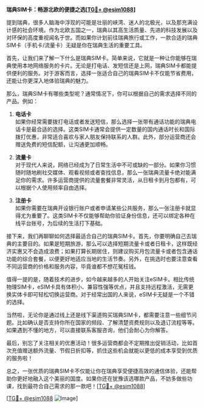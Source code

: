 **瑞典SIM卡：畅游北欧的便捷之选[[TG💪+ @esim1088](https://t.me/s/esim1088)]**

提到瑞典，很多人脑海中浮现的可能是壮丽的峡湾、迷人的北极光，以及那充满设计感的社会环境。作为北欧五国之一，瑞典以其高生活质量、先进的科技发展以及对环保的高度重视闻名于世。而如果你计划前往瑞典旅行或工作，一款合适的瑞典SIM卡（手机卡/流量卡）无疑是你在瑞典生活的重要工具。

首先，让我们来了解一下什么是瑞典SIM卡。简单来说，它就是一种让你能够在瑞典使用本地网络服务的卡片。无论是打电话、发短信还是上网，瑞典SIM卡都能提供便利的服务。对于游客而言，选择一张适合自己的瑞典SIM卡不仅能节省费用，还能让你更深入地体验瑞典的魅力。

那么，瑞典SIM卡有哪些类型呢？通常情况下，你可以根据自己的需求选择不同的产品。例如：

1. **电话卡**  
   如果你经常需要拨打电话或者发送短信，那么选择一张带有通话功能的瑞典电话卡是最合适的选择。这类SIM卡通常会提供一定数量的国内通话时长和国际拨打优惠，非常适合喜欢与家人朋友保持联系的人群。此外，部分运营商还会赠送免费的短信配额，让沟通更加顺畅。

2. **流量卡**  
   对于现代人来说，网络已经成为了日常生活中不可或缺的一部分。如果你习惯随时随地刷社交媒体、观看视频或者查找信息，那么一张瑞典流量卡绝对能满足你的需求。许多运营商提供的流量套餐非常灵活，从日租卡到月包都有，可以根据个人使用频率自由选择。

3. **注册卡**  
   如果你需要在瑞典开设银行账户或者申请某些公共服务，那么一张注册卡就显得尤为重要了。这类SIM卡不仅能够帮助你验证身份信息，还可以绑定各种在线平台账号，为后续的生活打下基础。

接下来，我们再聊聊如何选择最适合自己的瑞典SIM卡。首先，你要明确自己去瑞典的主要目的。如果是短期旅游，那么可以选择短期流量卡或者日租卡，这样既经济实惠又不会造成浪费；如果打算长期居住，则建议购买月包流量卡或者包含通话功能的综合套餐，以便更好地适应当地的生活节奏。另外，在挑选时也要注意查看不同运营商的价格和服务内容，毕竟谁都不想花冤枉钱。

值得一提的是，随着技术的进步，如今越来越多的人开始关注eSIM卡。相比传统物理SIM卡，eSIM卡具有体积小、兼容性强等优点，并且支持远程激活，无需更换实体卡即可轻松切换运营商。对于经常出国的人来说，eSIM卡无疑是一个不错的选择。

当然啦，无论你是通过线上还是线下渠道购买瑞典SIM卡，都需要注意一些细节问题。比如确认是否支持你所在国家的频段、了解清楚资费规则以及退订流程等等。如果遇到不懂的地方，可以直接联系客服咨询，他们会耐心为你解答。

最后，别忘了关注相关的优惠活动！很多运营商都会不定期推出促销活动，比如首次充值赠送额外流量、节假日折扣等，抓住这些机会就能以更低的成本享受到优质的服务啦！

总之，一张优质的瑞典SIM卡不仅能让你在瑞典享受便捷高效的通信体验，还能帮助你更好地融入这个美丽的国度。如果你还在犹豫该选哪款产品，不妨多做些功课，找到最符合自己需求的那一款吧！[[TG💪+ @esim1088](https://t.me/s/esim1088)]

[[TG💪+ @esim1088](https://t.me/s/esim1088) ![Image](https://i.postimg.cc/4NQfJmqS/Snipaste-2025-05-13-00-14-12.png)]